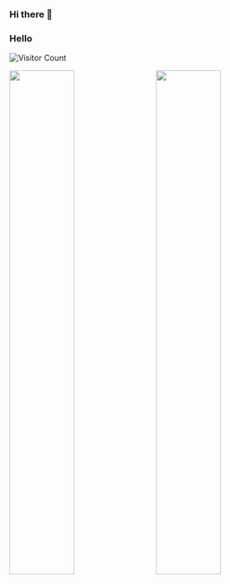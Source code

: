 ### Hi there 👋

<!--
**hongyuntw/hongyuntw** is a ✨ _special_ ✨ repository because its `README.md` (this file) appears on your GitHub profile.

Here are some ideas to get you started:

- 🔭 I’m currently working on ...
- 🌱 I’m currently learning ...
- 👯 I’m looking to collaborate on ...
- 🤔 I’m looking for help with ...
- 💬 Ask me about ...
- 📫 How to reach me: ...
- 😄 Pronouns: ...
- ⚡ Fun fact: ...
-->


### Hello 
![Visitor Count](https://komarev.com/ghpvc/?username=hongyuntw&color=green&label=Profile+Viewers+since+2020/01/01)

<img  src="https://github-readme-stats.vercel.app/api?username=hongyuntw&count_private=true&hide_border=true&include_all_commits=true&show_icons=true&card_width=300" width="48%" align="right" >
<img  src="https://github-readme-stats.vercel.app/api/top-langs/?username=hongyuntw&layout=compact&langs_count=6&hide_title=true&hide_border=true" width="48%" >
